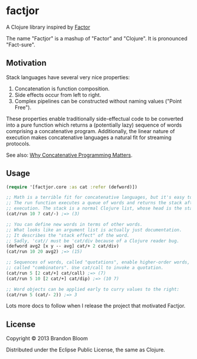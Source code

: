 # factjor

A Clojure library inspired by [Factor](http://www.factorcode.org)

The name "Factjor" is a mashup of "Factor" and "Clojure".
It is pronounced "Fact-sure".


## Motivation

Stack languages have several very nice properties:

1. Concatenation is function composition.
2. Side effects occur from left to right.
3. Complex pipelines can be constructed without naming values ("Point Free").

These properties enable traditionally side-effectual code to be converted into
a pure function which returns a (potentially lazy) sequence of words comprising
a concatenative program. Additionally, the linear nature of execution makes
concatenative languages a natural fit for streaming protocols.

See also: [Why Concatenative Programming Matters](http://evincarofautumn.blogspot.com/2012/02/why-concatenative-programming-matters.html).


## Usage

```clojure
(require '[factjor.core :as cat :refer (defword)])

;; Math is a terrible fit for concatenative languages, but it's easy to try.
;; The run function executes a queue of words and returns the stack after
;; execution. The stack is a normal Clojure list, whose head is the stack top.
(cat/run 10 7 cat/-) ;=> (3)

;; You can define new words in terms of other words.
;; What looks like an argument list is actually just documentation.
;; It describes the "stack effect" of the word.
;; Sadly, 'cat// must be 'cat/div because of a Clojure reader bug.
(defword avg2 [x y -- avg] cat/+ 2 cat/div)
(cat/run 10 20 avg2) ;=> (15)

;; Sequences of words, called "quotations", enable higher-order words,
;; called "combinators". Use cat/call to invoke a quotation.
(cat/run 5 [2 cat/+] cat/call) ;=> (7)
(cat/run 5 10 [2 cat/+] cat/dip) ;=> (10 7)

;; Word objects can be applied early to curry values to the right:
(cat/run 5 (cat/- 2)) ;=> 3
```

Lots more docs to follow when I release the project that motivated Factjor.


## License

Copyright © 2013 Brandon Bloom

Distributed under the Eclipse Public License, the same as Clojure.
